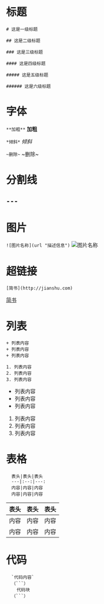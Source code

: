 # 标题
  `# 这是一级标题`  

  `## 这是二级标题`

  `### 这是三级标题`

  `#### 这是四级标题`

  `##### 这是五级标题`

  `###### 这是六级标题`

# 字体
  `**加粗**` **加粗**

  `*倾斜*` *倾斜*

  `~删除~` ~删除~

# 分割线
  `---` 
---

# 图片
`![图片名称](url "描述信息")`
![图片名称](https://ss0.bdstatic.com/70cFvHSh_Q1YnxGkpoWK1HF6hhy/it/u=702257389,1274025419&fm=27&gp=0.jpg "描述信息")

# 超链接
`[简书](http://jianshu.com)`

[简书](http://jianshu.com)

# 列表
```
+ 列表内容
+ 列表内容
+ 列表内容

1. 列表内容
2. 列表内容
3. 列表内容
```

+ 列表内容
+ 列表内容
+ 列表内容

1. 列表内容
2. 列表内容
3. 列表内容

# 表格
```
  表头|表头|表头
  ---|:--:|---:
  内容|内容|内容
  内容|内容|内容
```

表头|表头|表头
---|:--:|---:
内容|内容|内容
内容|内容|内容

# 代码
```
  `代码内容`
  （```）
    代码块
  （```）
```